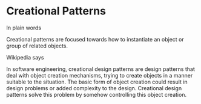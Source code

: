 # Creational Patterns

In plain words

Creational patterns are focused towards how to instantiate an object or group of related objects.

Wikipedia says

In software engineering, creational design patterns are design patterns that deal with object creation mechanisms, trying to create objects in a manner suitable to the situation. The basic form of object creation could result in design problems or added complexity to the design. Creational design patterns solve this problem by somehow controlling this object creation.
